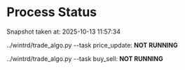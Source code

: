 # Process Status

Snapshot taken at: 2025-10-13 11:57:34

../wintrd/trade_algo.py --task price_update: **NOT RUNNING**

../wintrd/trade_algo.py --task buy_sell: **NOT RUNNING**

